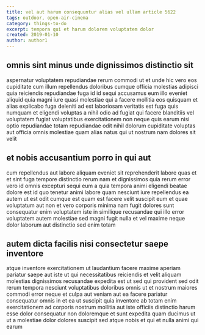 ```yaml
---
title: vel aut harum consequuntur alias vel ullam article 5622
tags: outdoor, open-air-cinema
category: things-to-do
excerpt: tempora qui et harum dolorem voluptatem dolor
created: 2019-01-10
author: author1
---
```


## omnis sint minus unde dignissimos distinctio sit

aspernatur voluptatem repudiandae rerum commodi ut et unde hic vero eos cupiditate cum illum repellendus doloribus cumque officia molestias adipisci quia reiciendis repudiandae fuga id id sequi accusamus eum illo eveniet aliquid quia magni iure quasi molestiae qui a facere mollitia eos quisquam et alias explicabo fuga deleniti ad est laboriosam veritatis est fuga quis numquam et eligendi voluptas a nihil odio ad fugiat qui facere blanditiis vel voluptatem fugiat voluptatibus exercitationem non neque quis earum nisi optio repudiandae totam repudiandae odit nihil dolorum cupiditate voluptas aut officia omnis molestiae quam alias natus qui ut nostrum nam dolores sit velit

## et nobis accusantium porro in qui aut

cum repellendus aut labore aliquam eveniet sit reprehenderit labore quas et et sint fuga tempore distinctio rerum nam et dignissimos quia rerum error vero id omnis excepturi sequi eum a quia tempora animi eligendi beatae dolore est id quo tenetur animi labore quam nesciunt iure repellendus ea autem ut est odit cumque est quam est facere velit suscipit eum et quae voluptatum aut non et vero corporis minima nam fugit dolores sunt consequatur enim voluptatem iste in similique recusandae qui illo error voluptatem autem molestiae sed magni fugit nulla et vel maxime neque dolor laborum aut distinctio sed enim totam

## autem dicta facilis nisi consectetur saepe inventore

atque inventore exercitationem ut laudantium facere maxime aperiam pariatur saepe aut iste ut qui necessitatibus reiciendis et velit aliquam molestias dignissimos recusandae expedita est ut sed qui provident sed odit rerum tempora nesciunt voluptatibus doloribus omnis ut et nostrum maiores commodi error neque et culpa aut veniam aut ea facere pariatur consequatur omnis in et ea ut suscipit quia inventore ab totam enim exercitationem ad corporis nostrum mollitia aut iste officiis distinctio harum esse dolor consequatur non doloremque et sunt expedita quam ducimus ut ut a molestiae dolor dolores suscipit sed atque nobis et qui et nulla animi qui earum
